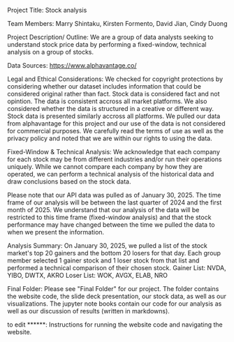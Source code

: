 Project Title: Stock analysis


Team Members: Marry Shintaku, Kirsten Formento, David Jian, Cindy Duong


Project Description/ Outline:
We are a group of data analysts seeking to understand stock price data by performing a fixed-window, technical analysis on a group of stocks. 

Data Sources:
https://www.alphavantage.co/

Legal and Ethical Considerations:
We checked for copyright protections by considering whether our dataset includes information that could be considered original rather than fact. Stock data is considered fact and not opintion. The data is consistent accross all market platforms. We also considered whether the data is structured in a creative or different way. Stock data is presented similarly accross all platforms. We pulled our data from alphavantage for this project and our use of the data is not considered for commercial purposes. We carefully read the terms of use as well as the privacy policy and noted that we are within our rights to using the data.

Fixed-Window & Technical Analysis:
We acknowledge that each company for each stock may be from different industries and/or run their operations uniquely. While we cannot compare each company by how they are operated, we can perform a technical analysis of the historical data and draw conclusions based on the stock data.

Please note that our API data was pulled as of January 30, 2025. The time frame of our analysis will be between the last quarter of 2024 and the first month of 2025. We understand that our analysis of the data will be restricted to this time frame (fixed-window analysis) and that the stock performance may have changed between the time we pulled the data to when we present the information. 

Analysis Summary:
On January 30, 2025, we pulled a list of the stock market's top 20 gainers and the bottom 20 losers for that day. Each group member selected 1 gainer stock and 1 loser stock from that list and performed a technical comparison of their chosen stock.
Gainer List: NVDA, YIBO, DWTX, AKRO
Loser List: WOK, AVGX, ELAB, NRO


Final Folder:
Please see "Final Folder" for our project. The folder contains the website code, the slide deck presentation, our stock data, as well as our visualizations. The jupyter note books contain our code for our analysis as well as our discussion of results (written in markdowns). 


to edit ******: Instructions for running the website code and navigating the website.
